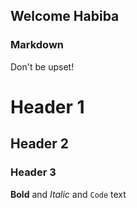 ## Welcome Habiba


### Markdown
Don't be upset!
# Header 1
## Header 2
### Header 3


**Bold** and _Italic_ and `Code` text
